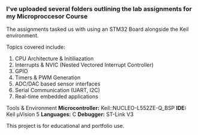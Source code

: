 ### I've uploaded several folders outlining the lab assignments for my Microproccesor Course ###

The assignments tasked us with using an STM32 Board alongside the Keil environment. 

Topics covered include:
1) CPU Architecture & Initiliazation
2) Interrupts & NVIC (Nested Vectored Interrupt Controller)
3) GPIO
4) Timers & PWM Generation
5) ADC/DAC based sensor interfaces
6) Serial Communication (UART, I2C)
7) Real-time embedded applications

Tools & Environment
**Microcontroller:** Keil::NUCLEO-L552ZE-Q_BSP
**IDE:** Keil µVision 5
**Languages:** C
**Debugger:** ST-Link V3

This project is for educational and portfolio use.
